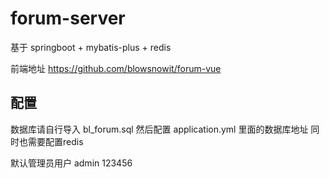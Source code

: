 # forum-server
基于 springboot + mybatis-plus + redis

前端地址 https://github.com/blowsnowit/forum-vue

## 配置
数据库请自行导入 bl_forum.sql
然后配置 application.yml 里面的数据库地址
同时也需要配置redis

默认管理员用户 admin 123456
